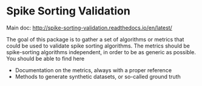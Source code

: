 Spike Sorting Validation
========================

Main doc: http://spike-sorting-validation.readthedocs.io/en/latest/


The goal of this package is to gather a set of algorithms or metrics that could be used to validate spike sorting algorithms. The metrics
should be spike-sorting algorithms independent, in order to be as generic as possible. You should be able to find here

* Documentation on the metrics, always with a proper reference
* Methods to generate synthetic datasets, or so-called ground truth


